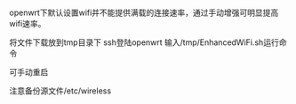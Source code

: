 # 

openwrt下默认设置wifi并不能提供满载的连接速率，通过手动增强可明显提高wifi速率。

将文件下载放到tmp目录下
ssh登陆openwrt 输入/tmp/EnhancedWiFi.sh运行命令

可手动重启

注意备份源文件/etc/wireless
